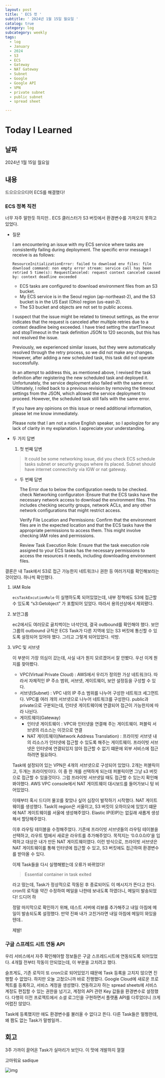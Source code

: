 ```yaml
---
layout: post
title: ' ECS 컷 '
subtitle: ' 2024년 1월 15일 월요일 '
catalog: true
category: log
subcategory: weekly
tags:
  - log
  - January
  - 2024
  - S3
  - ECS
  - Gateway
  - NAT Gateway
  - Subnet
  - Google
  - Google API
  - VPN
  - private subnet
  - public subnet
  - spread sheet

---
```


# Today I Learned

## 날짜

2024년 1월 15일 월요일

## 내용

드으으으으디어 ECS를 해결했다!

### ECS 정복 직전

 너무 자주 말한듯 하지만.. ECS 클러스터가 S3 버킷에서 환경변수를 가져오지 못하고 있었다. 

- 질문
    
    I am encountering an issue with my ECS service where tasks are consistently failing during deployment. The specific error message I receive is as follows:
    
    ```
    ResourceInitializationError: failed to download env files: file download command: non empty error stream: service call has been retried 5 time(s): RequestCanceled: request context canceled caused by: context deadline exceeded
    
    ```
    
    - ECS tasks are configured to download environment files from an S3 bucket.
    - My ECS service is in the Seoul region (ap-northeast-2), and the S3 bucket is in the US East (Ohio) region (us-east-2).
    - The S3 bucket and objects are not set to public access.
    
    I suspect that the issue might be related to timeout settings, as the error indicates that the request is canceled after multiple retries due to a context deadline being exceeded. I have tried setting the startTimeout and stopTimeout in the task definition JSON to 120 seconds, but this has not resolved the issue.
    
    Previously, we experienced similar issues, but they were automatically resolved through the retry process, so we did not make any changes. However, after adding a new scheduled task, this task did not operate successfully.
    
    In an attempt to address this, as mentioned above, I revised the task definition after registering the new scheduled task and deployed it. Unfortunately, the service deployment also failed with the same error. Ultimately, I rolled back to a previous revision by removing the timeout settings from the JSON, which allowed the service deployment to proceed. However, the scheduled task still fails with the same error.
    
    If you have any opinions on this issue or need additional information, please let me know immediately.
    
    Please note that I am not a native English speaker, so I apologize for any lack of clarity in my explanation. I appreciate your understanding.
    
- 두 가지 답변
    1. 첫 번째 답변
    
    > It could be some networking issue, did you check ECS schedule tasks subnet or security groups where its placed. Subnet should have internet connectivity via IGW or nat gateway.
    > 
    - 두 번째 답변
        
        The Error due to below the configuration needs to be checked.
        check Networking configuraton :Ensure that the ECS tasks have the necessary network access to download the environment files. This includes checking security groups, network ACLs, and any other network configurations that might restrict access.
        
        Verify File Location and Permissions: Confirm that the environment files are in the expected location and that the ECS tasks have the appropriate permissions to access them. This might involve checking IAM roles and permissions.
        
        Review Task Execution Role: Ensure that the task execution role assigned to your ECS tasks has the necessary permissions to access the resources it needs, including downloading environment files.
        
    

결론은 내 Task에서 S3로 접근 가능한지 네트워크나 권한 등 여러가지를 확인해보라는 것이었다. 하나씩 확인했다.

1.  IAM Role
    
    `ecsTaskExcutionRole` 이 실행하도록 되어있었는데, 내부 정책에도 S3에 접근할 수 있도록 “s3:Getobject” 가 포함되어 있었다. 따라서 용의선상에서 제외됐다.
    
2.  보안그룹
    
    ec2에서도 여러모로 골치썩이는 녀석인데, 결국 outbound를 확인해야 했다. 보안그룹의 outbound 규칙은 ECS Task가 다른 지역에 있는 S3 버킷에 통신할 수 있도록 설정되어 있어야 했다. 그리고 그렇게 되어있었다. 석방.
    
3. VPC 및 서브넷
    
    이 부분이 가장 의심이 갔는데, 사실 내가 뭔지 모르겠어서 잘 안봤다. 우선 이게 뭔지를 찾아봤다.
    
    - VPC(Virtual Private Cloud) : AWS에서 우리가 정의한 가상 네트워크다. 따라서 자체적인 IP 주소 범위, 서브넷, 게이트웨이, 보안 설정등을 구성할 수 있다.
    - 서브넷(Subnet) : VPC 내의 IP 주소 범위를 나누어 구성한 네트워크 세그먼트다. VPC를 여러 개의 서브넷으로 나누어 네트워크를 구성한다. public과 private으로 구분되는데, 인터넷 게이트웨이에 연결되어 접근이 가능한지에 따라 나뉜다.
    - 게이트웨이(Gateway)
        - 인터넷 게이트웨이 : VPC와 인터넷을 연결해 주는 게이트웨이. 퍼블릭 서브넷의 리소스는 이것으로 연결
        - NAT 게이트웨이(Network Address Translation) : 프라이빗 서브넷 내의 리소스가 인터넷에 접근할 수 있도록 해주는 게이트웨이. 프라이빗 서브넷은 인터넷에 연결되있지 않아 접근할 수 없기 떄문에 외부 서비스에 접근하려면 필요하다.
    
    Task에 설정되어 있는 VPN은 4개의 서브넷으로 구성되어 있었다. 2개는 퍼블릭이고, 두개는 프라이빗이다. 이 중 한 개를 선택하게 되는데 퍼블릭이면 그냥 s3 버킷으로 접근할 수 있을것이다. 그럼 프라이빗 서브넷일 때도 접근할 수 있는지 확인해봐야했다. AWS VPC console에서 NAT 게이트웨이 대시보드를 들어가보니 텅 비어있었다.
    
     이때부터 혹시 드디어 물꼬를 찾았나 싶어 심장이 발작하기 시작했다. NAT 게이트웨이를 생성했다. Task의 region은 서울이고, S3 버킷이 오하이오에 있었기 떄문에 NAT 게이트웨이를 서울에 생성해주었다. Elastic IP(EIP)는 없길래 새롭게 생성해서 할당해주었다.
    
     이후 라우팅 테이블을 수정해주었다. 기존에 프라이빗 서브넷들의 라우팅 테이블을 선택하고, 라우트 탭에서 새로운 라우트를 추가해주었다. 목적지는 ‘0.0.0.0/0’을 입력하고 대상은 내가 만든 NAT 게이트웨이였다. 이런 방식으로, 프라이빗 서브넷은 NAT 게이트웨이를 통해 인터넷에 접근할 수 있고, S3 버킷에도 접근하여 환경변수를 받아올 수 있다.
    
    이제 Task들을 다시 실행해봤는데 오류가 바뀌었다! 
    
    > Essential container in task exited
    > 
    
    라고 떴는데, Task가 정상적으로 작동된 후 종료되어도 이 메시지가 뜬다고 한다. cron의 로직을 약간 수정하여 메일을 나한테 보내도록 하였더니, 메일이 발송되었다! 드디어 하
    
    정말 마지막으로 확인하기 위해, 테스트 서버에 리뷰를 추가해주고 내일 아침에 메일이 발송되도록 설정했다. 만약 진짜 내가 고친거라면 내일 아침에 메일이 와있을 텐데..
    
    제발!
    

### 구글 스프레드 시트 연동 API

 우리 서비스에서 자주 확인해야할 정보들은 구글 스프레드시트에 연동되도록 되어있었다. 4개월 전부터 작동이 안되었는데, 이 부분을 고치려고 했다.

 슬프게도, 기존 로직이 또 cron으로 되어있었기 떄문에 Task 등록을 고치지 않으면 진행할 수 없었다. 하지만 오늘 고쳤으니까 바로 진행했다. Google Cloud에 새로운 프로젝트를 등록하고, 서비스 계정을 생성했다. 연동하고자 하는 spread sheets에 서비스 계정도 편집할 수 있는 권한을 넘기고, 계정의 API 관련 Key 값들을 환경변수로 설정했다. 다행히 이전 프로젝트에서 소셜 로그인을 구현하면서 플랫폼 API를 다루었더니 크게 어렵진 않았다.

 Task에 등록했지만 애도 환경변수를 불러올 수 없다고 뜬다. 다른 Task들은 멀쩡한데, 왜 짬도 없는 Task가 말썽일까.. 

## 회고

3주 가까이 끌어온 Task가 실마리가 보인다. 이 맛에 개발하지 껄껄

고마워요 sadique

![img](https://cdn.jsdelivr.net/gh/junsoopooh/junsoopooh.github.io/img/log240115/log240115.webp)
